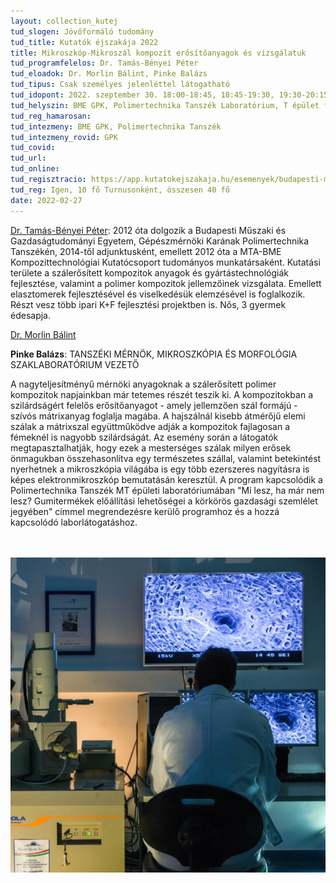 ```yaml
---
layout: collection_kutej
tud_slogen: Jövőformáló tudomány
tud_title: Kutatók éjszakája 2022
title: Mikroszkóp-Mikroszál kompozit erősítőanyagok és vizsgálatuk
tud_programfelelos: Dr. Tamás-Bényei Péter
tud_eloadok: Dr. Morlin Bálint, Pinke Balázs
tud_tipus: Csak személyes jelenléttel látogatható
tud_idopont: 2022. szeptember 30. 18:00-18:45, 18:45-19:30, 19:30-20:15, 20:15-21:00
tud_helyszin: BME GPK, Polimertechnika Tanszék Laboratórium, T épület földszint
tud_reg_hamarosan:
tud_intezmeny: BME GPK, Polimertechnika Tanszék
tud_intezmeny_rovid: GPK
tud_covid:
tud_url:
tud_online:
tud_regisztracio: https://app.kutatokejszakaja.hu/esemenyek/budapesti-muszaki-es-gazdasagtudomanyi-egyetem/mikroszkop-mikroszal-kompozit-erositoanyagok-es-vizsgalatuk
tud_reg: Igen, 10 fő Turnusonként, összesen 40 fő
date: 2022-02-27
---
```



<a href="http://www.pt.bme.hu/munkatarsadatlap.php?id=25B9ug9m48B6A987r5q2343q99nw9rb7m3n3qwh2&l=m " target="_blank"> Dr. Tamás-Bényei Péter</a>: 2012 óta dolgozik a Budapesti Műszaki és Gazdaságtudományi Egyetem, Gépészmérnöki Karának Polimertechnika Tanszékén, 2014-től adjunktusként, emellett 2012 óta a MTA-BME Kompozittechnológiai Kutatócsoport tudományos munkatársaként. Kutatási területe a szálerősített kompozitok anyagok és gyártástechnológiák fejlesztése, valamint a polimer kompozitok jellemzőinek vizsgálata. Emellett elasztomerek fejlesztésével és viselkedésük elemzésével is foglalkozik. Részt vesz több ipari K+F fejlesztési projektben is. Nős, 3 gyermek édesapja.

<a href="http://www.pt.bme.hu/munkatarsadatlap.php?id=62kg49hu387647td29786bpccxc96c35466338Bo&l=m" target="_blank"> Dr. Morlin Bálint</a> 

<b>Pinke Balázs</b>: TANSZÉKI MÉRNÖK, MIKROSZKÓPIA ÉS MORFOLÓGIA SZAKLABORATÓRIUM VEZETŐ

A nagyteljesítményű mérnöki anyagoknak a szálerősített polimer kompozitok napjainkban már tetemes részét teszik ki. A kompozitokban a szilárdságért felelős erősítőanyagot - amely jellemzően szál formájú - szívós mátrixanyag foglalja magába. A hajszálnál kisebb átmérőjű elemi szálak a mátrixszal együttműködve adják a kompozitok fajlagosan a fémeknél is nagyobb szilárdságát. Az esemény során a látogatók megtapasztalhatják, hogy ezek a mesterséges szálak milyen erősek önmagukban összehasonlítva egy természetes szállal, valamint betekintést nyerhetnek a mikroszkópia világába is egy több ezerszeres nagyításra is képes elektronmikroszkóp bemutatásán keresztül. A program kapcsolódik a Polimertechnika Tanszék MT épületi laboratóriumában "Mi lesz, ha már nem lesz? Gumitermékek előállítási lehetőségei a körkörös gazdasági szemlélet jegyében"  címmel megrendezésre kerülő programhoz és a hozzá kapcsolódó laborlátogatáshoz.

<br><br>
<img src="images/mikroszkop-mikroszal-kompozit-erositoanyagok-es-vizsgalatuk.jpg" max-width="500" class="center">
